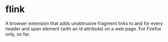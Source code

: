 # flink
A browser extension that adds unobtrusive fragment links to and for every header and span element (with an id attribute) on a web page. For Firefox only, so far.
